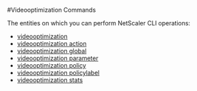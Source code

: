 #Videooptimization Commands

The entities on which you can perform NetScaler CLI operations:
<ul><li><a href="../../videooptimization/videooptimization/videooptimization">videooptimization</a></li><li><a href="../../videooptimization/videooptimization-action/videooptimization-action">videooptimization action</a></li><li><a href="../../videooptimization/videooptimization-global/videooptimization-global">videooptimization global</a></li><li><a href="../../videooptimization/videooptimization-parameter/videooptimization-parameter">videooptimization parameter</a></li><li><a href="../../videooptimization/videooptimization-policy/videooptimization-policy">videooptimization policy</a></li><li><a href="../../videooptimization/videooptimization-policylabel/videooptimization-policylabel">videooptimization policylabel</a></li><li><a href="../../videooptimization/videooptimization-stats/videooptimization-stats">videooptimization stats</a></li></ul>



